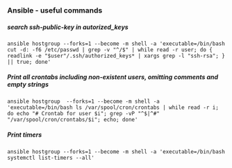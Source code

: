 ### Ansible - useful commands

##### search ssh-public-key in autorized_keys

    ansible hostgroup --forks=1 --become -m shell -a 'executable=/bin/bash cut -d: -f6 /etc/passwd | grep -v "^/$" | while read -r user; do { readlink -e "$user"/.ssh/authorized_keys* | xargs grep -l "ssh-rsa"; } || true; done'

##### Print all crontabs including non-existent users, omitting comments and empty strings

    ansible hostgroup  --forks=1 --become -m shell -a 'executable=/bin/bash ls /var/spool/cron/crontabs | while read -r i; do echo "# Crontab for user $i"; grep -vP "^$|^#" "/var/spool/cron/crontabs/$i"; echo; done'

##### Print timers

    ansible hostgroup --forks=1 --become -m shell -a 'executable=/bin/bash systemctl list-timers --all'

